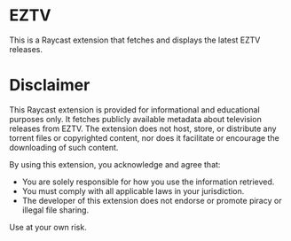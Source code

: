# EZTV

This is a Raycast extension that fetches and displays the latest EZTV releases.

# Disclaimer

This Raycast extension is provided for informational and educational purposes only. It fetches publicly available metadata about television releases from EZTV. The extension does not host, store, or distribute any torrent files or copyrighted content, nor does it facilitate or encourage the downloading of such content.

By using this extension, you acknowledge and agree that:

- You are solely responsible for how you use the information retrieved.
- You must comply with all applicable laws in your jurisdiction.
- The developer of this extension does not endorse or promote piracy or illegal file sharing.

Use at your own risk.
